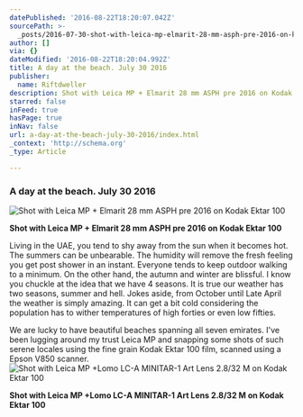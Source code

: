 ```yaml
---
datePublished: '2016-08-22T18:20:07.042Z'
sourcePath: >-
  _posts/2016-07-30-shot-with-leica-mp-elmarit-28-mm-asph-pre-2016-on-kodak-ek.md
author: []
via: {}
dateModified: '2016-08-22T18:20:04.992Z'
title: A day at the beach. July 30 2016
publisher:
  name: Riftdweller
description: Shot with Leica MP + Elmarit 28 mm ASPH pre 2016 on Kodak Ektar 100
starred: false
inFeed: true
hasPage: true
inNav: false
url: a-day-at-the-beach-july-30-2016/index.html
_context: 'http://schema.org'
_type: Article

---
```

### A day at the beach. July 30 2016
![Shot with Leica MP + Elmarit 28 mm ASPH pre 2016 on Kodak Ektar 100](https://the-grid-user-content.s3-us-west-2.amazonaws.com/4d43642a-7cb9-4747-957c-b261e8ed46ac.jpg)

**Shot with Leica MP + Elmarit 28 mm ASPH pre 2016 on Kodak Ektar 100**

Living in the UAE, you tend to shy away from the sun when it becomes hot. The summers can be unbearable. The humidity will remove the fresh feeling you get post shower in an instant. Everyone tends to keep outdoor walking to a minimum. On the other hand, the autumn and winter are blissful. I know you chuckle at the idea that we have 4 seasons. It is true our weather has two seasons, summer and hell. Jokes aside, from October until Late April the weather is simply amazing. It can get a bit cold considering the population has to wither temperatures of high forties or even low fifties.

We are lucky to have beautiful beaches spanning all seven emirates. I've been lugging around my trust Leica MP and snapping some shots of such serene locales using the fine grain Kodak Ektar 100 film, scanned using a Epson V850 scanner.
![Shot with Leica MP +Lomo LC-A MINITAR-1 Art Lens 2.8/32 M on Kodak Ektar 100](https://s3-us-west-2.amazonaws.com/the-grid-img/p/7051ce3438cf0d7608cb763988af8c59c70fb806.jpg)

**Shot with Leica MP +Lomo LC-A MINITAR-1 Art Lens 2.8/32 M on Kodak Ektar 100**